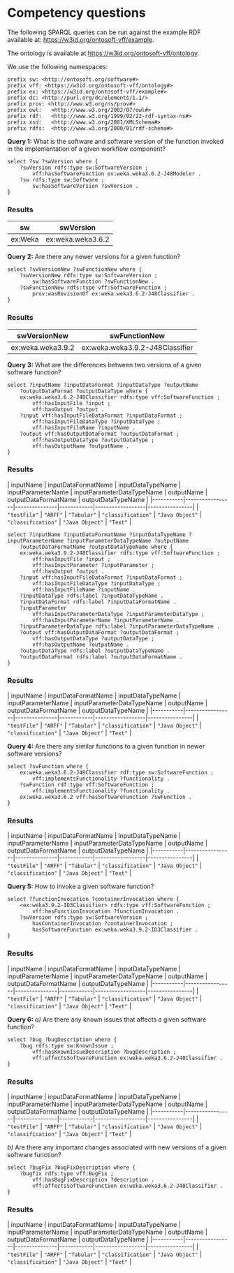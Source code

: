 # Competency questions

The following SPARQL queries can be run against the example RDF available at: <https://w3id.org/ontosoft-vff/example>. 

The ontology is available at <https://w3id.org/ontosoft-vff/ontology>.

We use the following namespaces:
```sparql
prefix sw: <http://ontosoft.org/software#>
prefix vff: <https://w3id.org/ontosoft-vff/ontology#>
prefix ex: <https://w3id.org/ontosoft-vff/example#>
prefix dc: <http://purl.org/dc/elements/1.1/> 
prefix prov: <http://www.w3.org/ns/prov#> 
prefix owl:   <http://www.w3.org/2002/07/owl#> 
prefix rdf:   <http://www.w3.org/1999/02/22-rdf-syntax-ns#> 
prefix xsd:   <http://www.w3.org/2001/XMLSchema#> 
prefix rdfs:  <http://www.w3.org/2000/01/rdf-schema#> 
```

**Query 1:** What is the software and software version of the function invoked in the implementation of a given workflow component?

```sparql
select ?sw ?swVersion where {
	?swVersion rdfs:type sw:SoftwareVersion ;
		vff:hasSoftwareFunction ex:weka.weka3.6.2-J48Modeler .
	?sw rdfs:type sw:Software ;
		sw:hasSoftwareVersion ?swVersion .
}
```

### Results
| sw | swVersion |
|----|-----------|
| ex:Weka | ex:weka.weka3.6.2 |

**Query 2:** Are there any newer versions for a given function?

```sparql
select ?swVersionNew ?swFunctionNew where {
	?swVersionNew rdfs:type sw:SoftwareVersion ;
		sw:hasSoftwareFunction ?swFunctionNew .
	?swFunctionNew rdfs:type vff:SoftwareFunction ;
		prov:wasRevisionOf ex:weka.weka3.6.2-J48Classifier .
}
```

### Results
| swVersionNew | swFunctionNew |
|--------------|---------------|
|ex:weka.weka3.9.2|ex:weka.weka3.9.2-J48Classifier|

**Query 3:** What are the differences between two versions of
a given software function?

```sparql
select ?inputName ?inputDataFormat ?inputDataType ?outputName
	?outputDataFormat ?outputDataType where {
	ex:weka.weka3.6.2-J48Classifier rdfs:type vff:SoftwareFunction ;
		vff:hasInputFile ?input ;
		vff:hasOutput ?output .
	?input vff:hasInputFileDataFormat ?inputDataFormat ;
		vff:hasInputFileDataType ?inputDataType ;
		vff:hasInputFileName ?inputName .
	?output vff:hasOutputDataFormat ?outputDataFormat ;
		vff:hasOutputDataType ?outputDataType ;
		vff:hasOutputName ?outputName .
}
```

### Results
| inputName | inputDataFormatName | inputDataTypeName | inputParameterName | inputParameterDataTypeName | outputName | outputDataFormatName |	outputDataTypeName |
|-----------|-----------------|---------------|------------|------------------|----------------|
| `"testFile"` | `"ARFF"` | `"Tabular"` | `"classification"` | `"Java Object"` | `"classification"` | `"Java Object"` | `"Text"` |

```sparql
select ?inputName ?inputDataFormatName ?inputDataTypeName ?inputParameterName ?inputParameterDataTypeName ?outputName
	?outputDataFormatName ?outputDataTypeName where {
	ex:weka.weka3.9.2-J48Classifier rdfs:type vff:SoftwareFunction ;
		vff:hasInputFile ?input ;
        vff:hasInputParameter ?inputParameter ;
		vff:hasOutput ?output .
	?input vff:hasInputFileDataFormat ?inputDataFormat ;
		vff:hasInputFileDataType ?inputDataType ;
		vff:hasInputFileName ?inputName .
    ?inputDataType rdfs:label ?inputDataTypeName .
    ?inputDataFormat rdfs:label ?inputDataFormatName .
    ?inputParameter 
        vff:hasInputParameterDataType ?inputParameterDataType ;
		vff:hasInputParameterName ?inputParameterName .
    ?inputParameterDataType rdfs:label ?inputParameterDataTypeName .
	?output vff:hasOutputDataFormat ?outputDataFormat ;
		vff:hasOutputDataType ?outputDataType ;
		vff:hasOutputName ?outputName .
    ?outputDataType rdfs:label ?outputDataTypeName .
    ?outputDataFormat rdfs:label ?outputDataFormatName .
}
```

### Results
| inputName | inputDataFormatName | inputDataTypeName | inputParameterName | inputParameterDataTypeName | outputName | outputDataFormatName |	outputDataTypeName |
|-----------|-----------------|---------------|------------|------------------|----------------|
| `"testFile"` | `"ARFF"` | `"Tabular"` | `"classification"` | `"Java Object"` | `"classification"` | `"Java Object"` | `"Text"` |



**Query 4:** Are there any similar functions to a given function in newer software versions?

```sparql
select ?swFunction where {
	ex:weka.weka3.6.2-J48Classifier rdf:type sw:SoftwareFunction ;
		vff:implementsFunctionality ?functionality .
	?swFunction rdf:type vff:SoftwareFunction ;
		vff:implementsFunctionality ?functionality .
	ex:weka.weka3.6.2 vff:hasSoftwareFunction ?swFunction .
}
```

### Results
| inputName | inputDataFormatName | inputDataTypeName | inputParameterName | inputParameterDataTypeName | outputName | outputDataFormatName |	outputDataTypeName |
|-----------|-----------------|---------------|------------|------------------|----------------|
| `"testFile"` | `"ARFF"` | `"Tabular"` | `"classification"` | `"Java Object"` | `"classification"` | `"Java Object"` | `"Text"` |

**Query 5:** How to invoke a given software function?

```sparql
select ?functionInvocation ?containerInvocation where {
	<ex:weka3.9.2-ID3Classifier> rdfs:type vff:SoftwareFunction ;
		vff:hasFunctionInvocation ?functionInvocation .
	?swVersion rdfs:type sw:SoftwareVersion ;
		hasContainerInvocation ?containerInvocation ;
		hasSoftwareFunction ex:weka.weka3.9.2-ID3Classifier .
}
```

### Results
| inputName | inputDataFormatName | inputDataTypeName | inputParameterName | inputParameterDataTypeName | outputName | outputDataFormatName |	outputDataTypeName |
|-----------|-----------------|---------------|------------|------------------|----------------|
| `"testFile"` | `"ARFF"` | `"Tabular"` | `"classification"` | `"Java Object"` | `"classification"` | `"Java Object"` | `"Text"` |


**Query 6:** 
*a)* Are there any known issues that affects a given
software function?

```sparql
select ?bug ?bugDescription where {
	?bug rdfs:type sw:KnownIssue ;
		vff:hasKnownIssueDescription ?bugDescription ;
		vff:affectsSoftwareFunction ex:weka.weka3.6.2-J48Classifier .
}
```

### Results
| inputName | inputDataFormatName | inputDataTypeName | inputParameterName | inputParameterDataTypeName | outputName | outputDataFormatName |	outputDataTypeName |
|-----------|-----------------|---------------|------------|------------------|----------------|
| `"testFile"` | `"ARFF"` | `"Tabular"` | `"classification"` | `"Java Object"` | `"classification"` | `"Java Object"` | `"Text"` |

*b)* Are there any important changes associated with new
versions of a given software function?

```sparql
select ?bugFix ?bugFixDescription where {
	?bugfix rdfs:type vff:BugFix ;
		vff:hasBugFixDescription ?description .
		vff:affectsSoftwareFunction ex:weka.weka3.6.2-J48Classifier .
}
```

### Results
| inputName | inputDataFormatName | inputDataTypeName | inputParameterName | inputParameterDataTypeName | outputName | outputDataFormatName |	outputDataTypeName |
|-----------|-----------------|---------------|------------|------------------|----------------|
| `"testFile"` | `"ARFF"` | `"Tabular"` | `"classification"` | `"Java Object"` | `"classification"` | `"Java Object"` | `"Text"` |